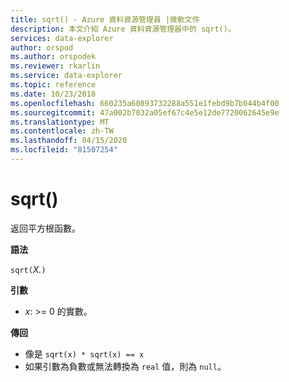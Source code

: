 ```yaml
---
title: sqrt() - Azure 資料資源管理員 |微軟文件
description: 本文介紹 Azure 資料資源管理器中的 sqrt()。
services: data-explorer
author: orspod
ms.author: orspodek
ms.reviewer: rkarlin
ms.service: data-explorer
ms.topic: reference
ms.date: 10/23/2018
ms.openlocfilehash: 660235a60893732288a551e1febd9b7b044b4f00
ms.sourcegitcommit: 47a002b7032a05ef67c4e5e12de7720062645e9e
ms.translationtype: MT
ms.contentlocale: zh-TW
ms.lasthandoff: 04/15/2020
ms.locfileid: "81507254"
---
```

# <a name="sqrt"></a>sqrt()

返回平方根函數。  

**語法**

`sqrt(`*X.*`)`

**引數**

* *x*: >= 0 的實數。

**傳回**

* 像是 `sqrt(x) * sqrt(x) == x`
* 如果引數為負數或無法轉換為 `real` 值，則為 `null`。 